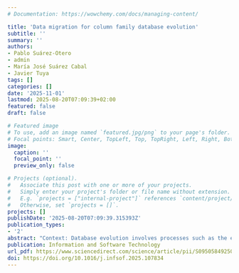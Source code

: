 ```yaml
---
# Documentation: https://wowchemy.com/docs/managing-content/

title: 'Data migration for column family database evolution'
subtitle: ''
summary: ''
authors:
- Pablo Suárez-Otero
- admin
- María José Suárez Cabal
- Javier Tuya
tags: []
categories: []
date: '2025-11-01'
lastmod: 2025-08-20T07:09:39+02:00
featured: false
draft: false

# Featured image
# To use, add an image named `featured.jpg/png` to your page's folder.
# Focal points: Smart, Center, TopLeft, Top, TopRight, Left, Right, BottomLeft, Bottom, BottomRight.
image:
  caption: ''
  focal_point: ''
  preview_only: false

# Projects (optional).
#   Associate this post with one or more of your projects.
#   Simply enter your project's folder or file name without extension.
#   E.g. `projects = ["internal-project"]` references `content/project/deep-learning/index.md`.
#   Otherwise, set `projects = []`.
projects: []
publishDate: '2025-08-20T07:09:39.315393Z'
publication_types:
- '2'
abstract: "Context: Database evolution involves processes such as the evolution of the schema, the adaptation of the application to the new schema, and migrations of data to the new or modified structures of the schema. Data migration is particularly crucial in databases where data repetition is common such as the NoSQL column family DBMSs. In these systems, data integrity cannot be enforced from the database side, but instead needs to be maintained from the application side. Database evolution is also affected by data repetition and the absence of data integrity enforcement from the database, as any evolution of the schema requires data migrations to maintain data integrity.\nObjectives: Ensure data integrity in NoSQL column family DBMSs during database evolution by providing specific instructions for the execution of the necessary data migrations.\nMethods: We propose MoDEvo, a model-driven engineering approach that provides a data migration model to ensure data integrity for database evolution in column-family DBMSs. This model is then transformed into an executable script that implements the migration procedures.\nResults: We evaluate MoDEvo by executing data migrations in case studies obtained from open-source projects where the schema evolved. In this evaluation we use Apache Cassandra, the most popular column-family DBMS. Through this evaluation, we verify that the scripts generated from the data migration model effectively maintain data integrity within the database.\nConclusion: MoDEvo aids database evolution in column family DBMSs by avoiding the incurrence in the creation of inconsistencies and can also detect impossible migrations, thereby preventing errors. There is still room for improvement such as extending the supported databases to other paradigms where data repetition is common and addressing the evolution of the client applications alongside schema evolution."
publication: Information and Software Technology
url_pdf: https://www.sciencedirect.com/science/article/pii/S0950584925001739
doi: https://doi.org/10.1016/j.infsof.2025.107834
---
```

